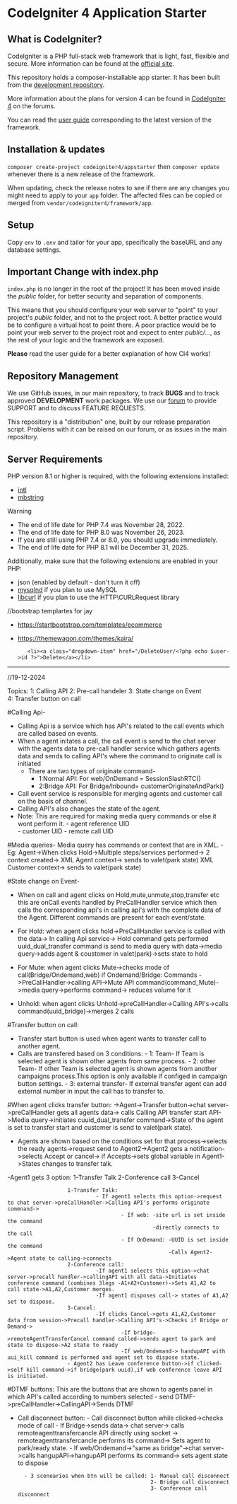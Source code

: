 # CodeIgniter 4 Application Starter

## What is CodeIgniter?

CodeIgniter is a PHP full-stack web framework that is light, fast, flexible and secure.
More information can be found at the [official site](https://codeigniter.com).

This repository holds a composer-installable app starter.
It has been built from the
[development repository](https://github.com/codeigniter4/CodeIgniter4).

More information about the plans for version 4 can be found in [CodeIgniter 4](https://forum.codeigniter.com/forumdisplay.php?fid=28) on the forums.

You can read the [user guide](https://codeigniter.com/user_guide/)
corresponding to the latest version of the framework.

## Installation & updates

`composer create-project codeigniter4/appstarter` then `composer update` whenever
there is a new release of the framework.

When updating, check the release notes to see if there are any changes you might need to apply
to your `app` folder. The affected files can be copied or merged from
`vendor/codeigniter4/framework/app`.

## Setup

Copy `env` to `.env` and tailor for your app, specifically the baseURL
and any database settings.

## Important Change with index.php

`index.php` is no longer in the root of the project! It has been moved inside the *public* folder,
for better security and separation of components.

This means that you should configure your web server to "point" to your project's *public* folder, and
not to the project root. A better practice would be to configure a virtual host to point there. A poor practice would be to point your web server to the project root and expect to enter *public/...*, as the rest of your logic and the
framework are exposed.

**Please** read the user guide for a better explanation of how CI4 works!

## Repository Management

We use GitHub issues, in our main repository, to track **BUGS** and to track approved **DEVELOPMENT** work packages.
We use our [forum](http://forum.codeigniter.com) to provide SUPPORT and to discuss
FEATURE REQUESTS.

This repository is a "distribution" one, built by our release preparation script.
Problems with it can be raised on our forum, or as issues in the main repository.

## Server Requirements

PHP version 8.1 or higher is required, with the following extensions installed:

- [intl](http://php.net/manual/en/intl.requirements.php)
- [mbstring](http://php.net/manual/en/mbstring.installation.php)

> [!WARNING]
> - The end of life date for PHP 7.4 was November 28, 2022.
> - The end of life date for PHP 8.0 was November 26, 2023.
> - If you are still using PHP 7.4 or 8.0, you should upgrade immediately.
> - The end of life date for PHP 8.1 will be December 31, 2025.

Additionally, make sure that the following extensions are enabled in your PHP:

- json (enabled by default - don't turn it off)
- [mysqlnd](http://php.net/manual/en/mysqlnd.install.php) if you plan to use MySQL
- [libcurl](http://php.net/manual/en/curl.requirements.php) if you plan to use the HTTP\CURLRequest library



//bootstrap templartes for jay
- https://startbootstrap.com/templates/ecommerce
- https://themewagon.com/themes/kaira/

         <li><a class="dropdown-item" href="/DeleteUser/<?php echo $user->id ?>">Delete</a></li>


----------------------------------------
//19-12-2024

Topics: 
1: Calling API
2: Pre-call handeler 
3: State change on Event  
4: Transfer button on call



#Calling Api-
- Calling Api is a service which has API's related to the call events which are called based on events.
- When a agent initates a call, the call event is send to the chat server with the agents data to pre-call handler service which gathers agents data and sends to calling API's where the command to originate call is initiated 
    - There are two types of originate command- 
        - 1:Normal API: For web/OnDemand = SessionSlashRTC() 
        - 2:Bridge API: For Bridge/Inbound= customerOriginateAndPark()
- Call event service is responsible for merging agents and customer call on the basis of channel.
- Calling API's also changes the state of the agent.
- Note: This are required for making media query commands or else it wont perform it.
        - agent reference UID   
        - customer UID
        - remote call UID 

        
#Media queries- Media query has commands or context that are in XML.
                - Eg: Agent->When clicks Hold->Multiple steps/services performed-> 2 context created->
                      XML Agent context-> sends to valet(park state)
                      XML Customer context-> sends to valet(park state)

#State change on Event- 
- When on call and agent clicks on Hold,mute,unmute,stop,transfer etc this are onCall events handled by PreCallHandler service  which then calls the corresponding api's in calling api's with the complete data of the Agent. Different commands are present for each event/state.
- For Hold: 
     when agent clicks hold->PreCallHandler service is called with the data-> In calling Api service-> Hold command gets performed uuid_dual_transfer command is send to media query with data->media query->adds agent & coustomer in valet(park)->sets state to hold

- For Mute: 
     when agent clicks Mute->checks mode of call(Bridge/Ondemand,web)
     if Ondemand/Bridge: Commands ->PreCallHandler->calling API->Mute API command(command_Mute)->media query->performs command-> reduces volume for it

- Unhold:
    when agent clicks Unhold->preCallHandler->Calling API's->calls command(uuid_bridge)->merges 2 calls

#Transfer button on call:
- Transfer start button is used when agent wants to transfer call to another agent.
- Calls are transfered based on 3 conditions:
        - 1: Team- If Team is selected agent is shown other agents from same process.
        - 2: other Team- If other Team is selected agent is shown agents from another campaigns process.This option is only available if configed in campaign button settings. 
        - 3: external transfer- If external transfer agent can add external number in input the call has to transfer to. 
        
#When agent clicks transfer button:
->Agent->Transfer button->chat server->preCallHandler gets all agents data-> calls Calling API transfer start API->Media query->initiates cuuid_dual_transfer command->State of the agent is set to transfer start and customer is send to valet(park state).

- Agents are shown based on the conditions set for that process->selects the ready agents->request send to Agent2->Agent2 gets a notification->selects Accept or cancel-> if Accepts->sets global variable in Agent1->States changes to transfer talk.

-Agent1 gets 3 option: 1-Transfer Talk 
                       2-Conference call
                       3-Cancel

                       1-Transfer Talk: 
                                - If agent1 selects this option->request to chat server->preCallHandler->Calling API's performs originate commnand->
                                        - If web: -site url is set inside the command
                                                  -directly connects to the call
                                        - If OnDemand: -UUID is set inside the command
                                                       -Calls Agent2->Agent state to calling->connects
                       2-Conference call:
                                -If agent1 selects this option->chat server->precall handler->callingAPI with all data->Initiates conference command (combines 3legs -A1+A2+Customer)->Sets A1,A2 to call state->A1,A2,Customer merges.
                                -If agent1 disposes call-> states of A1,A2 set to dispose.
                       3-Cancel: 
                                -If clicks Cancel->gets A1,A2,Customer data from session->Precall handler->Calling API's->Checks if Bridge or Demand->
                                        -If bridge->remoteAgentTransferCancel command called->sends agent to park and state to dispose->A2 state to ready
                                        -If web/Ondemand-> handupAPI with uui_kill command is performed and agent set to dispose state.
                       - Agent2 has Leave conference button->if clicked->self kill command->if bridge(park uuid),if web conference leave API is initiated.



#DTMF buttons: This are the buttons that are shown to agents panel in which API's called according to numbers selected
                - send DTMF->preCallHandler->CallingAPI->Sends DTMF


- Call disconnect button: 
                  - Call disconnect button while clicked->checks mode of call
                  - If Bridge->sends data-> chat server-> calls remoteagenttransfercancle API directly using socket -> remoteagenttransfercancle performs its command-> Sets agent to park/ready state.
                  - If web/Ondemand->"same as bridge"->chat server->calls hangupAPI->hangupAPI performs its command-> sets agent state to dispose 

        - 3 scenearios when btn will be called: 1- Manual call disconnect
                                                2- Bridge call disconnect
                                                3- Conference call disconnect 